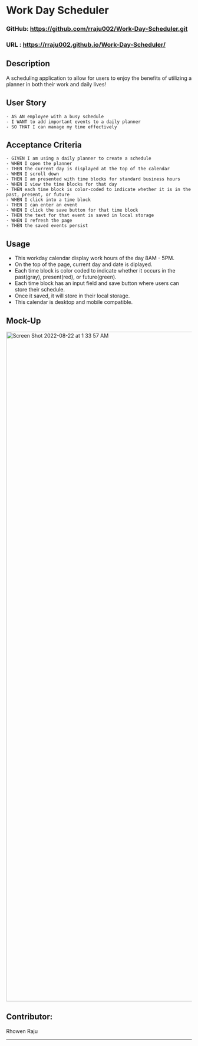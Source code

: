 # Work Day Scheduler

### GitHub: https://github.com/rraju002/Work-Day-Scheduler.git
### URL : https://rraju002.github.io/Work-Day-Scheduler/

## Description
A scheduling application to allow for users to enjoy the benefits of utilizing a planner in both their work and daily lives!

## User Story
```
- AS AN employee with a busy schedule
- I WANT to add important events to a daily planner
- SO THAT I can manage my time effectively
```

## Acceptance Criteria
```
- GIVEN I am using a daily planner to create a schedule
- WHEN I open the planner
- THEN the current day is displayed at the top of the calendar
- WHEN I scroll down
- THEN I am presented with time blocks for standard business hours
- WHEN I view the time blocks for that day
- THEN each time block is color-coded to indicate whether it is in the past, present, or future
- WHEN I click into a time block
- THEN I can enter an event
- WHEN I click the save button for that time block
- THEN the text for that event is saved in local storage
- WHEN I refresh the page
- THEN the saved events persist
```

## Usage
- This workday calendar display work hours of the day 8AM - 5PM.
- On the top of the page, current day and date is diplayed.
- Each time block is color coded to indicate whether it occurs in the past(gray), present(red), or future(green).
- Each time block has an input field and save button where users can store their schedule.
- Once it saved, it will store in their local storage.
- This calendar is desktop and mobile compatible.

## Mock-Up
<img width="1812" alt="Screen Shot 2022-08-22 at 1 33 57 AM" src="https://user-images.githubusercontent.com/105147266/185877210-04131f2f-6d69-47f2-8bd6-3ddc6ffb60ae.png">


## Contributor:
Rhowen Raju
- - -
